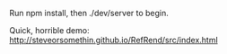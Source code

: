 Run npm install, then ./dev/server to begin.

Quick, horrible demo: http://steveorsomethin.github.io/RefRend/src/index.html
